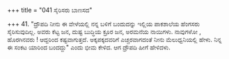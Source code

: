 +++
title = "041 ಸೈರಿಸರು ಬಾಣಸದ"

+++
41. "ದ್ರೌಪದಿ ನೀನು ಈ ವೇಳೆಯಲ್ಲಿ ನನ್ನ ಬಳಿಗೆ ಬಂದುದನ್ನು ಇಲ್ಲಿಯ ಪಾಕಶಾಲೆಯ ಹೆಂಗಸರು ಸೈರಿಸುವುದಿಲ್ಲ. ಅವರು ಕೆಟ್ಟ ಜನ, ದುಷ್ಟ ಬುದ್ಧಿಯ ಕ್ರೂರ ಜನ, ಅರಮನೆಯ ನಾಯಿಗಳು. ನಾವುಗಳೋ , ಹೊರಗಿನವರು ! ಆದ್ದರಿಂದ ಕಷ್ಟವಾಗುತ್ತದೆ. ಅಕ್ಕಪಕ್ಕದವರಿಗೆ ಎಚ್ಚರವಾಗದಂತೆ ನೀನು ಮೆಲುಧ್ವನಿಯಲ್ಲಿ ಹೇಳು. ನಿನ್ನ ಈ ಸಂಕಟ ಯಾರಿಂದ ಬಂದದ್ದು" ಎಂದು ಭೀಮ ಕೇಳಿದ. ಆಗ ದ್ರೌಪದಿ ಹೀಗೆ ಹೇಳಿದಳು.